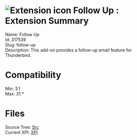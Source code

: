 # ![Extension icon](https://addons.thunderbird.net/static/img/addon-icons/posts-64.png) Follow Up : Extension Summary

Name: Follow Up  
Id: 317539  
Slug: follow-up  
Description: This add-on provides a follow-up email feature for Thunderbird.
  

# Compatibility
Min: 3.1  
Max: 31.*  

# Files

Source Tree: [Src](C:/Dev/Thunderbird/ThunderKdB/xall/xOther/317539-follow-up/src)  
Current XPI: [XPI](C:/Dev/Thunderbird/ThunderKdB/xall/xOther/317539-follow-up/xpi)  



